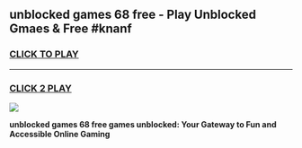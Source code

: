 
## unblocked games 68 free - Play Unblocked Gmaes & Free #knanf
<h3>
<a href="https://premium.freeplayer.one?title=unblocked_games_68_free&ref=03M">CLICK TO PLAY</a></h3>
<hr>

<h3>
<a href="https://premium.freeplayer.one?title=unblocked_games_68_free&ref=03M">CLICK 2 PLAY</a>
  
</h3>

<a href="https://premium.freeplayer.one?title=unblocked_games_68_free&ref=03M"><img src="https://clearcache.store/games.png"></a>


**unblocked games 68 free games unblocked: Your Gateway to Fun and Accessible Online Gaming**
